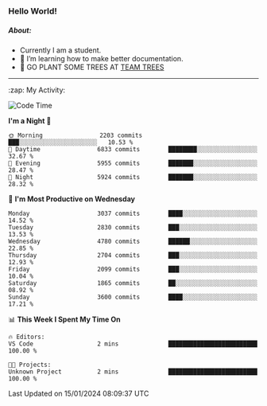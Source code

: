 ### Hello World!

##### About:
- Currently I am a student.
- 🌱 I’m learning how to make better documentation.
- 🌱 GO PLANT SOME TREES AT [TEAM TREES](https://teamtrees.org/)

---
  <summary>:zap: My Activity:</summary>
  
<!--START_SECTION:waka-->
![Code Time](http://img.shields.io/badge/Code%20Time-1%2C268%20hrs%2028%20mins-blue)

**I'm a Night 🦉** 

```text
🌞 Morning                2203 commits        ███░░░░░░░░░░░░░░░░░░░░░░   10.53 % 
🌆 Daytime                6833 commits        ████████░░░░░░░░░░░░░░░░░   32.67 % 
🌃 Evening                5955 commits        ███████░░░░░░░░░░░░░░░░░░   28.47 % 
🌙 Night                  5924 commits        ███████░░░░░░░░░░░░░░░░░░   28.32 % 
```
📅 **I'm Most Productive on Wednesday** 

```text
Monday                   3037 commits        ████░░░░░░░░░░░░░░░░░░░░░   14.52 % 
Tuesday                  2830 commits        ███░░░░░░░░░░░░░░░░░░░░░░   13.53 % 
Wednesday                4780 commits        ██████░░░░░░░░░░░░░░░░░░░   22.85 % 
Thursday                 2704 commits        ███░░░░░░░░░░░░░░░░░░░░░░   12.93 % 
Friday                   2099 commits        ███░░░░░░░░░░░░░░░░░░░░░░   10.04 % 
Saturday                 1865 commits        ██░░░░░░░░░░░░░░░░░░░░░░░   08.92 % 
Sunday                   3600 commits        ████░░░░░░░░░░░░░░░░░░░░░   17.21 % 
```


📊 **This Week I Spent My Time On** 

```text
🔥 Editors: 
VS Code                  2 mins              █████████████████████████   100.00 % 

🐱‍💻 Projects: 
Unknown Project          2 mins              █████████████████████████   100.00 % 
```


 Last Updated on 15/01/2024 08:09:37 UTC
<!--END_SECTION:waka-->
